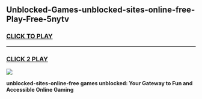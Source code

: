 
## Unblocked-Games-unblocked-sites-online-free-Play-Free-5nytv
<h3>
<a href="https://premium76.site?title=unblocked-sites-online-free&ref=21A">CLICK TO PLAY</a></h3>
<hr>

<h3>
<a href="https://premium76.site?title=unblocked-sites-online-free&ref=21A">CLICK 2 PLAY</a>
  
</h3>

<a href="https://premium76.site?title=unblocked-sites-online-free&ref=21A"><img src="https://clearcache.store/games.png"></a>


**unblocked-sites-online-free games unblocked: Your Gateway to Fun and Accessible Online Gaming**

